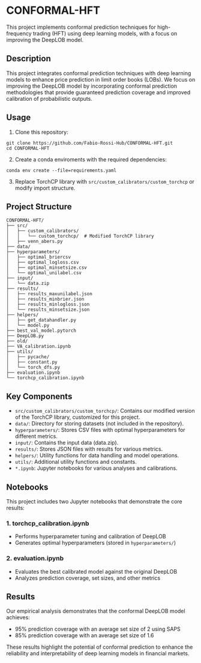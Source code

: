 # CONFORMAL-HFT

This project implements conformal prediction techniques for high-frequency trading (HFT) using deep learning models, with a focus on improving the DeepLOB model.

## Description

This project integrates conformal prediction techniques with deep learning models to enhance price prediction in limit order books (LOBs). We focus on improving the DeepLOB model by incorporating conformal prediction methodologies that provide guaranteed prediction coverage and improved calibration of probabilistic outputs.


## Usage
1. Clone this repository:
```
git clone https://github.com/Fabio-Rossi-Hub/CONFORMAL-HFT.git
cd CONFORMAL-HFT
```
2. Create a conda enviroments with the required dependencies:
```
conda env create --file=requirements.yaml
```
3. Replace TorchCP library with `src/custom_calibrators/custom_torchcp` or modify import structure.
   
## Project Structure
```
CONFORMAL-HFT/
├── src/
│   ├── custom_calibrators/
│   │   └── custom_torchcp/  # Modified TorchCP library
│   ├── venn_abers.py
├── data/
├── hyperparameters/
│   ├── optimal_briercsv
│   ├── optimal_logloss.csv
│   ├── optimal_minsetsize.csv
│   └── optimal_unilabel.csv
├── input/
│   └── data.zip
├── results/
│   ├── results_maxunilabel.json
│   ├── results_minbrier.json
│   ├── results_minlogloss.json
│   └── results_minsetsize.json
├── helpers/
│   ├── get_datahandler.py
│   └── model.py
├── best_val_model.pytorch
├── DeepLOB.py
├── old/
├── VA_calibration.ipynb
├── utils/
│   ├── pycache/
│   ├── constant.py
│   └── torch_dfs.py
├── evaluation.ipynb
└── torchcp_calibration.ipynb
```

## Key Components

- `src/custom_calibrators/custom_torchcp/`: Contains our modified version of the TorchCP library, customized for this project.
- `data/`: Directory for storing datasets (not included in the repository).
- `hyperparameters/`: Stores CSV files with optimal hyperparameters for different metrics.
- `input/`: Contains the input data (data.zip).
- `results/`: Stores JSON files with results for various metrics.
- `helpers/`: Utility functions for data handling and model operations.
- `utils/`: Additional utility functions and constants.
- `*.ipynb`: Jupyter notebooks for various analyses and calibrations.

## Notebooks

This project includes two Jupyter notebooks that demonstrate the core results:

### 1. torchcp_calibration.ipynb

- Performs hyperparameter tuning and calibration of DeepLOB
- Generates optimal hyperparameters (stored in `hyperparameters/`)

### 2. evaluation.ipynb

- Evaluates the best calibrated model against the original DeepLOB
- Analyzes prediction coverage, set sizes, and other metrics


## Results

Our empirical analysis demonstrates that the conformal DeepLOB model achieves:
- 95% prediction coverage with an average set size of 2 using SAPS
- 85% prediction coverage with an average set size of 1.6

These results highlight the potential of conformal prediction to enhance the reliability and interpretability of deep learning models in financial markets.
